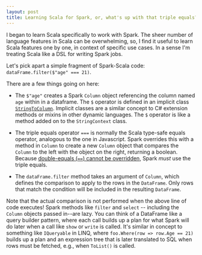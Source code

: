 ```yaml
---
layout: post
title: Learning Scala for Spark, or, what's up with that triple equals?
---
```


I began to learn Scala specifically to work with Spark.  The sheer number of language features in Scala can be overwhelming, so, I find it useful to learn Scala features one by one, in context of specific use cases.  In a sense I'm treating Scala like a DSL for writing Spark jobs.

Let's pick apart a simple fragment of Spark-Scala code: `dataFrame.filter($"age" === 21)`.

There are a few things going on here:

* The `$"age"` creates a Spark `Column` object referencing the column named `age` within in a dataframe.  The `$` operator is defined in an implicit class [`StringToColumn`](https://spark.apache.org/docs/2.1.1/api/java/index.html?org/apache/spark/sql/SQLImplicits.StringToColumn.html).  Implicit classes are a similar concept to C# extension methods or mixins in other dynamic languages.  The `$` operator is like a method added on to the `StringContext` class.

* The triple equals operator `===` is normally the Scala type-safe equals operator, analogous to the one in Javascript.  Spark overrides this with a method in `Column` to create a new `Column` object that compares the `Column` to the left with the object on the right, returning a boolean.  Because [double-equals (`==`) cannot be overridden](https://stackoverflow.com/questions/7681183/how-can-i-define-a-custom-equality-operation-that-will-be-used-by-immutable-set), Spark *must* use the triple equals. 

* The `dataFrame.filter` method takes an argument of `Column`, which defines the comparison to apply to the rows in the `DataFrame`.  Only rows that match the condition will be included in the resulting `DataFrame`.  

Note that the actual comparison is not performed when the above line of code executes!  Spark methods like `filter` and `select` -- including the `Column` objects passed in--are lazy.  You can think of a DataFrame like a query builder pattern, where each call builds up a plan for what Spark will do later when a call like `show` or `write` is called.  It's similar in concept to something like `IQueryable` in LINQ, where `foo.Where(row => row.Age == 21)` builds up a plan and an expression tree that is later translated to SQL when rows must be fetched, e.g., when `ToList()` is called.